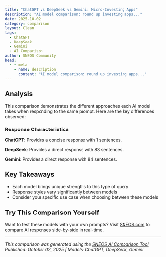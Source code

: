 ```yaml
---
title: "ChatGPT vs DeepSeek vs Gemini: Micro-Investing Apps"
description: "AI model comparison: round up investing apps..."
date: 2025-10-02
category: comparison
layout: Clean
tags:
  - ChatGPT
  - DeepSeek
  - Gemini
  - AI Comparison
author: SNEOS Community
head:
  - - meta
    - name: description
      content: "AI model comparison: round up investing apps..."
---
```


<ChatComparison
  title="ChatGPT vs DeepSeek vs Gemini: Micro-Investing Apps"
  prompt="round up investing apps"
  :responses='{
    "ChatGPT": "Error calling OpenAI API.",
    "DeepSeek": "Of course! \u0022Rounding up\u0022 your spare change to invest is a popular and easy way to get started. Here\u2019s a comprehensive roundup of the best investing apps that offer this feature, along with key details to help you choose.\n\n### What is \u0022Round-Up\u0022 Investing?\n\nThis feature automatically rounds up your everyday debit card purchases to the nearest dollar and invests the \u0022spare change.\u0022 For example, if you buy a coffee for $3.75, the app rounds up to $4.00 and invests the $0.25 difference.\n\n---\n\n### Top Round-Up Investing Apps at a Glance\n\n| App | Best For | Round-Up Feature | Fees (Basic Tier) | Investment Options | Key Feature |\n| :--- | :--- | :--- | :--- | :--- | :--- |\n| **Acorns** | **The Set-and-Forget Beginner** | **Core Feature** | $3/mo (Personal) or $5/mo (Family) | Pre-built ETF Portfolios | All-in-one: Invest, Retirement (Acorns Later), Banking (Acorns Checking) |\n| **Stash** | **Learning \u0026 Choosing Your Investments** | **Available** | $3/mo (Growth) or $9/mo (Stash\u002B) | Individual Stocks \u0026 ETFs | Educational focus, fractional shares, \u0022Stock-Back\u0022\u00AE Debit Card |\n| **Chime\u00AE** | **Investing \u002B Banking Combo** | **Available** | $0 | Single S\u0026P 500 ETF | Integrated with Chime\u0027s popular banking app (checking \u0026 savings) |\n| **Qapital** | **Goal-Based Saving \u0026 Investing** | **Core Feature** | $3/mon (Basic) or $6/mon (Complete) | Pre-built ETF Portfolios | Strong rules-based saving features alongside investing |\n| **M1 Finance** | **The DIY Investor** | **Available** | $0 (Basic) or $3.99/mo (M1 Plus) | Custom \u0022Pies\u0022 of Stocks/ETFs | Sophisticated tools, borrowing, one-click rebalancing |\n\n---\n\n### Detailed Breakdown of Each App\n\n#### 1. Acorns: The Pioneer\nAcorns is the original round-up app and is designed for absolute simplicity.\n\n*   **How it Works:** Links your debit/credit cards, rounds up transactions, and invests the spare change into a pre-built, diversified ETF portfolio based on your risk tolerance.\n*   **Pros:**\n    *   Extremely hands-off and easy to use.\n    * *All-in-one ecosystem* with checking account, retirement account (IRA), and debit card.\n    * \u0022Found Money\u0022 partners give you bonus investments when you shop at brands like Apple, Walmart, and Airbnb.\n*   **Cons:**\n    * The $3/month fee can be high for very small account balances.\n    * You have very little control over the individual stocks/ETFs in your portfolio.\n*   **Verdict:** Perfect for someone who wants to start investing without having to think about it.\n\n#### 2. Stash: Learn and Invest\nStash focuses on education and giving you more choice over what you invest in.\n\n*   **How it Works:** Round-ups are one of several ways to fund your account. You then invest the money into a selection of ETFs and fractional shares of individual stocks that *you* choose.\n*   **Pros:**\n    * Educational content helps you learn about investing.\n    * \u0022Stock-Back\u0022\u00AE Card: Earn stock in the companies you shop with (e.g., buy gas and get stock in ExxonMobil).\n    * More control and personalization than Acorns.\n*   **Cons:**\n    * The monthly fee can also eat into small balances.\n    * Requires a bit more engagement and decision-making.\n*   **Verdict:** Ideal for beginners who want to learn and have a say in their investments.\n\n#### 3. Chime: Banking First, Investing Second\nChime is primarily a free mobile banking app that has added a round-up investing feature.\n\n*   **How it Works:** When you use your Chime Visa\u00AE Debit Card, you can opt to round up and invest the change. The money is invested in a single, low-cost ETF that tracks the S\u0026P 500.\n*   **Pros:**\n    * **No monthly fees.**\n    * Seamlessly integrated with your checking and savings accounts.\n    * Super simple\u2014only one investment option.\n*   **Cons:**\n    * Not diversified; your entire investment is in one S\u0026P 500 ETF.\n    * Limited features compared to dedicated investment apps.\n*   **Verdict:** A great, simple add-on if you are already a Chime banking customer.\n\n#### 4. Qapital: For Savers with Goals\nQapital started as a savings app with powerful automation rules and has since added investing.\n\n*   **How it Works:** You set a financial goal (e.g., \u0022New Car\u0022), and round-ups (along with other rules) automatically fund it. You can then choose to invest those savings into a portfolio.\n*   **Pros:**\n    * Excellent goal-setting and behavioral tools (e.g., round-up multipliers, spending limits).\n    * Helps you tie your investing to a specific purpose.\n*   **Cons:**\n    * The investing feature is secondary to the saving functionality.\n    * Another app with a monthly fee.\n*   **Verdict:** Best for people who are motivated by goals and want to use round-ups for both saving and investing.\n\n#### 5. M1 Finance: The Power User\u0027s Choice\nM1 Finance is a full-featured brokerage that happens to have a round-up feature.\n\n*   **How it Works:** You create a custom portfolio \u0022Pie\u0022 made of up to 500 stocks and ETFs. You can then enable \u0022Round-Ups\u0022 to automatically invest your spare change into your custom Pie.\n*   **Pros:**\n    * **$0 trading fees** on the basic tier.\n    * Maximum control and customization over your portfolio.\n    * Advanced features like borrowing against your portfolio (margin).\n*   **Cons:**\n    * Can be overwhelming for a complete beginner.\n    * Round-ups are not the main focus of the app.\n*   **Verdict:** The best choice if you are a confident DIY investor who wants round-ups as a secondary, automated funding method for your sophisticated portfolio.\n\n---\n\n### Key Considerations Before You Choose\n\n1.  **Fees:** The monthly fees on apps like Acorns and Stash can represent a significant percentage of your investment if your balance is low (e.g., a $3 fee on a $100 balance is a 3% annual fee). Make sure the value justifies the cost.\n2.  **Investment Control:** Do you want a hands-off, managed portfolio (Acorns) or do you want to pick your own stocks (Stash, M1)?\n3.  **Your Primary Goal:** Is your main goal just to invest spare change (Acorns), or is it to learn (Stash), or to manage your entire financial life (M1, Chime)?\n4.  **Account Minimums:** Most of these apps have $0 minimums to start, making them very accessible.\n\n### Final Recommendation\n\n*   **For the Absolute Beginner:** Start with **Acorns**. It\u2019s the simplest and most automated.\n*   **For the Curious Beginner:** Go with **Stash**. You\u0027ll get the automation of round-ups plus the education and choice to grow your knowledge.\n*   **For the DIY Investor:** Use **M1 Finance**. You get a powerful, free brokerage account with round-ups as a nice bonus feature.\n\n**Disclaimer:** Investing involves risk, including the possible loss of principal. This information is for educational purposes only and is not investment advice.",
    "Gemini": "Okay, let\u0027s break down \u0022round-up investing apps.\u0022  These apps, sometimes called \u0022acorn apps\u0022 or \u0022spare change apps,\u0022 are designed to make investing easier and more accessible, especially for beginners.  Here\u0027s a general overview and some popular examples:\n\n**How Round-Up Investing Works (The Basics):**\n\n1.  **Linking Accounts:** You connect the app to your checking account and/or credit cards.\n\n2.  **Tracking Purchases:**  The app monitors your transactions.\n\n3.  **Rounding Up:** For each purchase, the app rounds the amount up to the next whole dollar.  For example, if you buy a coffee for $2.50, the app \u0022rounds up\u0022 to $3.00.\n\n4.  **Investing the Difference:** The \u0022spare change\u0022 (in the above example, $0.50) is accumulated.  Once the accumulated amount reaches a certain threshold (usually $5 or $10), the app automatically transfers that money from your linked checking account to your investment account.\n\n5.  **Portfolio Selection:** You typically choose a portfolio based on your risk tolerance and investment goals. The app then invests your money in a diversified portfolio of ETFs (Exchange Traded Funds) or sometimes individual stocks.\n\n**Key Advantages of Round-Up Investing Apps:**\n\n*   **Accessibility:** Low minimum investments and the ability to invest small amounts make it easy to get started, even with limited funds.\n*   **Automation:** The automatic round-ups and investing make it a \u0022set it and forget it\u0022 approach to saving and investing.\n*   **Behavioral Change:** It subtly encourages saving by turning everyday spending into investment opportunities.\n*   **Diversification:** They typically invest in ETFs, providing instant diversification across a range of assets.\n*   **Educational:** Some apps offer educational resources to help users learn more about investing.\n\n**Potential Drawbacks:**\n\n*   **Fees:** Most round-up apps charge fees, either a flat monthly fee or a percentage of assets under management.  It\u0027s crucial to understand the fee structure and whether it\u0027s worth it for your investment amount.\n*   **Limited Investment Options:** Investment choices are usually limited to pre-selected portfolios.\n*   **Slow Growth (Initially):** The initial investment amounts are small, so growth can be slow in the beginning.\n*   **Potential for Overdrafts:** If you don\u0027t have enough money in your checking account, the round-up transfers could trigger overdraft fees.\n\n**Popular Round-Up Investing Apps (with key features):**\n\n*   **Acorns:** *Widely known, often considered the original.*\n\n    *   **Key Features:** Round-ups, recurring investments, a debit card with bonus investments at partner retailers (\u0022Found Money\u0022), retirement accounts (Acorns Later), and checking account services.\n    *   **Pricing:**  Subscription-based: Acorns Personal ($3/month), Acorns Premium ($9/month).  Each tier offers different features.\n    *   **Investments:**  ETFs based on risk tolerance.\n\n*   **Stash:** *Offers both round-up investing and the ability to choose individual stocks.*\n\n    *   **Key Features:** Round-ups, individual stock investing, banking services, custodial accounts for kids.\n    *   **Pricing:** Subscription-based: Stash Growth ($3/month), Stash\u002B ($9/month).\n    *   **Investments:** ETFs, individual stocks.\n\n*   **Robinhood:** *Popular for commission-free trading, also offers round-ups (though it\u0027s a smaller part of their platform).*\n\n    *   **Key Features:** Commission-free trading of stocks, ETFs, and options; Round-ups on debit card purchases; Cash management features.\n    *   **Pricing:** No commission for trading stocks and ETFs. Robinhood Gold is an optional premium service with margin investing and other perks (additional monthly fee).\n    *   **Investments:** Stocks, ETFs, options, and cryptocurrency.\n\n*   **Webull:** *Similar to Robinhood, focuses on active trading but also offers a round-up feature.*\n\n    *   **Key Features:** Commission-free trading of stocks, ETFs, and options; fractional shares; paper trading; round-up investments.\n    *   **Pricing:** No commission for trading stocks and ETFs.  Webull offers a premium subscription with more advanced features.\n    *   **Investments:** Stocks, ETFs, options, and cryptocurrency.\n\n*   **Qapital:** *Focuses more on goal-based saving, but has round-up capabilities.*\n\n    *   **Key Features:** Goal-based saving, round-ups, rule-based savings (e.g., save every time you go to the gym), spending tracking.\n    *   **Pricing:** Subscription-based, several tiers with varying features (e.g., Basic, Complete, Premier).\n    *   **Investments:** ETFs.\n\n*   **Douugh:** *Banking app with built-in budgeting and investing features.*\n\n    *   **Key Features:** Checking account, budgeting tools, round-ups, and investing features.\n    *   **Pricing:** Monthly subscription fee.\n    *   **Investments:** ETFs based on your selected strategy.\n\n**Before Choosing an App, Consider:**\n\n*   **Fees:**  Carefully compare the fee structures of different apps.  Calculate how much you\u0027ll pay in fees based on your expected investment amount.  A seemingly small monthly fee can eat into your returns, especially with small balances.\n*   **Investment Options:**  Are you comfortable with pre-selected portfolios of ETFs, or do you want more control over your investments (e.g., individual stocks)?\n*   **Risk Tolerance:**  Choose a portfolio that aligns with your risk tolerance.  Most apps will help you assess your risk profile.\n*   **Additional Features:**  Do you need banking services, retirement accounts, or educational resources?\n*   **Security:**  Ensure the app uses robust security measures to protect your personal and financial information.  Look for features like two-factor authentication.\n*   **User Reviews:**  Read reviews from other users to get an idea of their experiences with the app.\n*   **Minimum Balance Requirements:** Check to see if they have a minimum account balance required to start investing.\n\n**Important Notes:**\n\n*   **Investing Involves Risk:**  Remember that all investing involves risk, and you could lose money.\n*   **Taxes:**  Keep track of your investment activity for tax purposes.  You may need to report capital gains or losses.\n*   **Read the Fine Print:**  Carefully read the terms and conditions of any app before signing up.\n\nTo give you the best recommendation, tell me a little more about what you are looking for. For example:\n\n*   **Are you a complete beginner, or do you have some investing experience?**\n*   **What is your risk tolerance (conservative, moderate, aggressive)?**\n*   **What is your budget for fees?**\n*   **Are there any specific features you\u0027re looking for (e.g., retirement accounts, individual stock trading)?**\n\nI can help you narrow down the best app for your needs.\n"
  }'
  published-date="10:19"
/>

## Analysis

This comparison demonstrates the different approaches each AI model takes when responding to the same prompt. Here are the key differences observed:

### Response Characteristics

**ChatGPT**: Provides a concise response with 1 sentences. 

**DeepSeek**: Provides a direct response with 83 sentences. 

**Gemini**: Provides a direct response with 84 sentences. 

## Key Takeaways

- Each model brings unique strengths to this type of query
- Response styles vary significantly between models
- Consider your specific use case when choosing between these models

## Try This Comparison Yourself

Want to test these models with your own prompts? Visit [SNEOS.com](https://sneos.com) to compare AI responses side-by-side in real-time.

---

*This comparison was generated using the [SNEOS AI Comparison Tool](https://sneos.com)*
*Published: October 02, 2025 | Models: ChatGPT, DeepSeek, Gemini*
